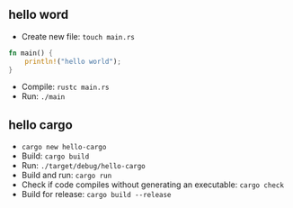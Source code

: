 ## hello word
- Create new file: `touch main.rs`
```rust
fn main() {
    println!("hello world");
}
```
- Compile: `rustc main.rs`
- Run: `./main`
## hello cargo
- `cargo new hello-cargo`
- Build: `cargo build`
- Run: `./target/debug/hello-cargo`
- Build and run: `cargo run`
- Check if code compiles without generating an executable: `cargo check`
- Build for release: `cargo build --release`
